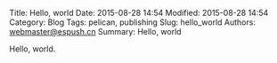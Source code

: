 Title: Hello, world
Date: 2015-08-28 14:54
Modified: 2015-08-28 14:54
Category: Blog
Tags: pelican, publishing
Slug: hello_world
Authors: webmaster@espush.cn
Summary: Hello, world

Hello, world.
